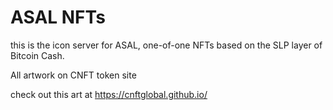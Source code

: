 # ASAL NFTs

this is the icon server for ASAL, one-of-one NFTs based on the SLP layer of Bitcoin Cash.

All artwork on CNFT token site

check out this art at https://cnftglobal.github.io/ 
